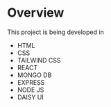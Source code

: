 # Overview
This project is being developed in
- HTML
- CSS
- TAILWIND CSS
- REACT
- MONGO DB
- EXPRESS
- NODE JS
- DAISY UI

# 